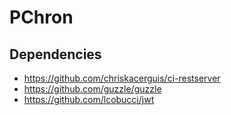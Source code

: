 # PChron

## Dependencies
- https://github.com/chriskacerguis/ci-restserver
- https://github.com/guzzle/guzzle
- https://github.com/lcobucci/jwt